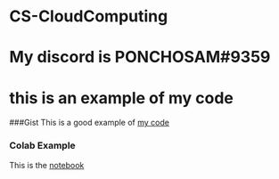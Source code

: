 # CS-CloudComputing
# My discord is PONCHOSAM#9359
# this is an example of my code 
###Gist
This is a good example of [my code](https://gist.github.com/PONCHOSAM/94f3b8b3201446079021a57e6cbd3aef.js)
### Colab Example
This is the [notebook](https://github.com/PONCHOSAM/CS-CloudComputing/blob/main/CloudComputing.ipynb)
